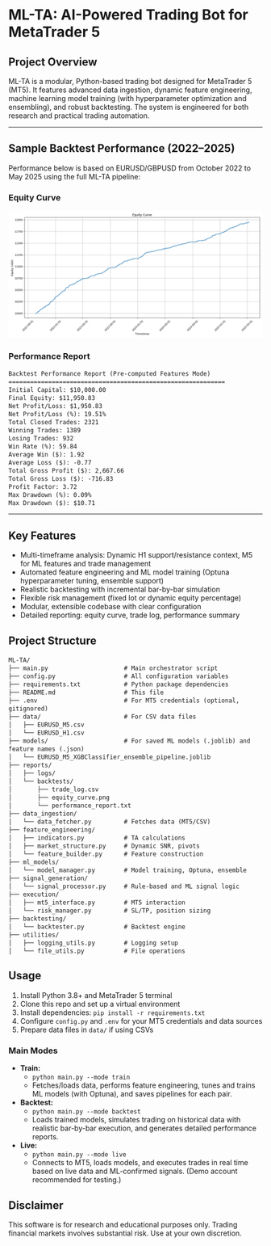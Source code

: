 # ML-TA: AI-Powered Trading Bot for MetaTrader 5

## Project Overview

ML-TA is a modular, Python-based trading bot designed for MetaTrader 5 (MT5). It features advanced data ingestion, dynamic feature engineering, machine learning model training (with hyperparameter optimization and ensembling), and robust backtesting. The system is engineered for both research and practical trading automation.

---

## Sample Backtest Performance (2022–2025)

Performance below is based on EURUSD/GBPUSD from October 2022 to May 2025 using the full ML-TA pipeline:

### Equity Curve

![Equity Curve](reports/backtests/equity_curve.png)

### Performance Report

```
Backtest Performance Report (Pre-computed Features Mode)
============================================================
Initial Capital: $10,000.00
Final Equity: $11,950.83
Net Profit/Loss: $1,950.83
Net Profit/Loss (%): 19.51%
Total Closed Trades: 2321
Winning Trades: 1389
Losing Trades: 932
Win Rate (%): 59.84
Average Win ($): 1.92
Average Loss ($): -0.77
Total Gross Profit ($): 2,667.66
Total Gross Loss ($): -716.83
Profit Factor: 3.72
Max Drawdown (%): 0.09%
Max Drawdown ($): $10.71
```

---

## Key Features
- Multi-timeframe analysis: Dynamic H1 support/resistance context, M5 for ML features and trade management
- Automated feature engineering and ML model training (Optuna hyperparameter tuning, ensemble support)
- Realistic backtesting with incremental bar-by-bar simulation
- Flexible risk management (fixed lot or dynamic equity percentage)
- Modular, extensible codebase with clear configuration
- Detailed reporting: equity curve, trade log, performance summary

## Project Structure
```
ML-TA/
├── main.py                     # Main orchestrator script
├── config.py                   # All configuration variables
├── requirements.txt            # Python package dependencies
├── README.md                   # This file
├── .env                        # For MT5 credentials (optional, gitignored)
├── data/                       # For CSV data files
│   ├── EURUSD_M5.csv
│   └── EURUSD_H1.csv
├── models/                     # For saved ML models (.joblib) and feature names (.json)
│   └── EURUSD_M5_XGBClassifier_ensemble_pipeline.joblib
├── reports/
│   ├── logs/
│   └── backtests/
│       ├── trade_log.csv
│       ├── equity_curve.png
│       └── performance_report.txt
├── data_ingestion/
│   └── data_fetcher.py         # Fetches data (MT5/CSV)
├── feature_engineering/
│   ├── indicators.py           # TA calculations
│   ├── market_structure.py     # Dynamic SNR, pivots
│   └── feature_builder.py      # Feature construction
├── ml_models/
│   └── model_manager.py        # Model training, Optuna, ensemble
├── signal_generation/
│   └── signal_processor.py     # Rule-based and ML signal logic
├── execution/
│   ├── mt5_interface.py        # MT5 interaction
│   └── risk_manager.py         # SL/TP, position sizing
├── backtesting/
│   └── backtester.py           # Backtest engine
├── utilities/
│   ├── logging_utils.py        # Logging setup
│   └── file_utils.py           # File operations
```

## Usage
1. Install Python 3.8+ and MetaTrader 5 terminal
2. Clone this repo and set up a virtual environment
3. Install dependencies: `pip install -r requirements.txt`
4. Configure `config.py` and `.env` for your MT5 credentials and data sources
5. Prepare data files in `data/` if using CSVs

### Main Modes
- **Train:**
  - `python main.py --mode train`
  - Fetches/loads data, performs feature engineering, tunes and trains ML models (with Optuna), and saves pipelines for each pair.
- **Backtest:**
  - `python main.py --mode backtest`
  - Loads trained models, simulates trading on historical data with realistic bar-by-bar execution, and generates detailed performance reports.
- **Live:**
  - `python main.py --mode live`
  - Connects to MT5, loads models, and executes trades in real time based on live data and ML-confirmed signals. (Demo account recommended for testing.)

## Disclaimer
This software is for research and educational purposes only. Trading financial markets involves substantial risk. Use at your own discretion.

